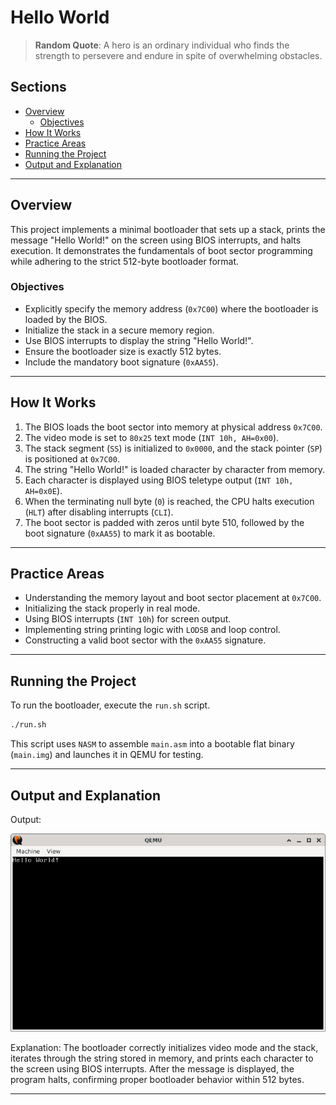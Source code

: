 # Hello World

> **Random Quote**: A hero is an ordinary individual who finds the strength to persevere and endure in spite of overwhelming obstacles.

## Sections

+ [Overview](#overview)
    - [Objectives](#objectives)
+ [How It Works](#how-it-works)
+ [Practice Areas](#practice-areas)
+ [Running the Project](#running-the-project)
+ [Output and Explanation](#output-and-explanation)

---

## Overview

This project implements a minimal bootloader that sets up a stack, prints the message "Hello World!" on the screen using BIOS interrupts, and halts execution. It demonstrates the fundamentals of boot sector programming while adhering to the strict 512-byte bootloader format.

### Objectives

+ Explicitly specify the memory address (`0x7C00`) where the bootloader is loaded by the BIOS.  
+ Initialize the stack in a secure memory region.  
+ Use BIOS interrupts to display the string "Hello World!".  
+ Ensure the bootloader size is exactly 512 bytes.  
+ Include the mandatory boot signature (`0xAA55`).  

---

## How It Works

1. The BIOS loads the boot sector into memory at physical address `0x7C00`.  
2. The video mode is set to `80x25` text mode (`INT 10h, AH=0x00`).  
3. The stack segment (`SS`) is initialized to `0x0000`, and the stack pointer (`SP`) is positioned at `0x7C00`.  
4. The string "Hello World!" is loaded character by character from memory.  
5. Each character is displayed using BIOS teletype output (`INT 10h, AH=0x0E`).  
6. When the terminating null byte (`0`) is reached, the CPU halts execution (`HLT`) after disabling interrupts (`CLI`).  
7. The boot sector is padded with zeros until byte 510, followed by the boot signature (`0xAA55`) to mark it as bootable.  

---

## Practice Areas

+ Understanding the memory layout and boot sector placement at `0x7C00`.  
+ Initializing the stack properly in real mode.  
+ Using BIOS interrupts (`INT 10h`) for screen output.  
+ Implementing string printing logic with `LODSB` and loop control.  
+ Constructing a valid boot sector with the `0xAA55` signature.  

---

## Running the Project

To run the bootloader, execute the `run.sh` script.

```sh
./run.sh
```

This script uses `NASM` to assemble `main.asm` into a bootable flat binary (`main.img`) and launches it in QEMU for testing.

---

## Output and Explanation

Output:

![Program's Output](../../../resources/images/hello_world_output.png)

Explanation:
The bootloader correctly initializes video mode and the stack, iterates through the string stored in memory, and prints each character to the screen using BIOS interrupts. After the message is displayed, the program halts, confirming proper bootloader behavior within 512 bytes.

---
